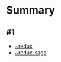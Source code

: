 # Summary

## #1
- [~redux](React/blog/summary/#1/~redux.md)
- [~redux-saga](React/blog/summary/#1/~redux-saga.md)